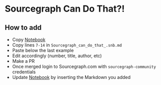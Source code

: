 # Sourcegraph Can Do That?!

## How to add

* Copy [Notebook](https://sourcegraph.com/notebooks/Tm90ZWJvb2s6MTQ3Mg==)
* Copy lines `7-14` in `Sourcegraph_can_do_that_.snb.md`
* Paste below the last example
* Edit accordingly (number, title, author, etc)
* Make a PR
* Once merged login to Sourcegraph.com with `sourcegraph-community` credentials
* Update [Notebook](https://sourcegraph.com/notebooks/Tm90ZWJvb2s6MTQ3Mg==) by inserting the Markdown you added
